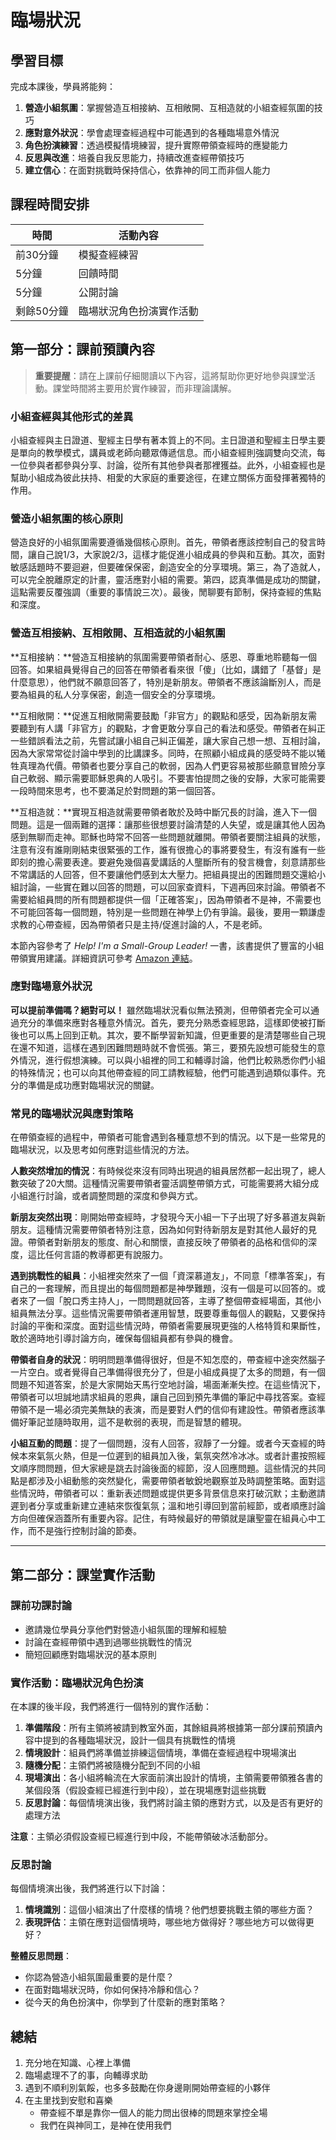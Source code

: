 # 臨場狀況

## 學習目標

完成本課後，學員將能夠：

1. **營造小組氛圍**：掌握營造互相接納、互相敞開、互相造就的小組查經氛圍的技巧
2. **應對意外狀況**：學會處理查經過程中可能遇到的各種臨場意外情況
3. **角色扮演練習**：透過模擬情境練習，提升實際帶領查經時的應變能力
4. **反思與改進**：培養自我反思能力，持續改進查經帶領技巧
5. **建立信心**：在面對挑戰時保持信心，依靠神的同工而非個人能力

## 課程時間安排

| 時間           | 活動內容                   |
|----------------|----------------------------|
| 前30分鐘       | 模擬查經練習               |
| 5分鐘          | 回饋時間                   |
| 5分鐘          | 公開討論                   |
| 剩餘50分鐘     | 臨場狀況角色扮演實作活動   |

## 第一部分：課前預讀內容

> **重要提醒**：請在上課前仔細閱讀以下內容，這將幫助你更好地參與課堂活動。課堂時間將主要用於實作練習，而非理論講解。

### 小組查經與其他形式的差異

小組查經與主日證道、聖經主日學有著本質上的不同。主日證道和聖經主日學主要是單向的教學模式，講員或老師向聽眾傳遞信息。而小組查經則強調雙向交流，每一位參與者都參與分享、討論，從所有其他參與者那裡獲益。此外，小組查經也是幫助小組成為彼此扶持、相愛的大家庭的重要途徑，在建立關係方面發揮著獨特的作用。

### 營造小組氛圍的核心原則

營造良好的小組氛圍需要遵循幾個核心原則。首先，帶領者應該控制自己的發言時間，讓自己說1/3，大家說2/3，這樣才能促進小組成員的參與和互動。其次，面對敏感話題時不要迴避，但要確保保密，創造安全的分享環境。第三，為了造就人，可以完全脫離原定的計畫，靈活應對小組的需要。第四，認真準備是成功的關鍵，這點需要反覆強調（重要的事情說三次）。最後，閒聊要有節制，保持查經的焦點和深度。

### 營造互相接納、互相敞開、互相造就的小組氛圍

**互相接納：**營造互相接納的氛圍需要帶領者耐心、感恩、尊重地聆聽每一個回答。如果組員覺得自己的回答在帶領者看來很「傻」（比如，講錯了「基督」是什麼意思），他們就不願意回答了，特別是新朋友。帶領者不應該論斷別人，而是要為組員的私人分享保密，創造一個安全的分享環境。

**互相敞開：**促進互相敞開需要鼓勵「非官方」的觀點和感受，因為新朋友需要聽到有人講「非官方」的觀點，才會更敢分享自己的看法和感受。帶領者在糾正一些錯誤看法之前，先嘗試讓小組自己糾正偏差，讓大家自己想一想、互相討論，因為大家常常從討論中學到的比講課多。同時，在照顧小組成員的感受時不能以犧牲真理為代價。帶領者也要分享自己的軟弱，因為人們更容易被那些願意冒險分享自己軟弱、顯示需要耶穌恩典的人吸引。不要害怕提問之後的安靜，大家可能需要一段時間來思考，也不要滿足於對問題的第一個回答。

**互相造就：**實現互相造就需要帶領者敢於及時中斷冗長的討論，進入下一個問題。這是一個兩難的選擇：讓那些很想要討論清楚的人失望，或是讓其他人因為感到無聊而走神。耶穌也時常不回答一些問題就離開。帶領者要關注組員的狀態，注意有沒有誰剛剛結束很緊張的工作，誰有很擔心的事將要發生，有沒有誰有一些即刻的擔心需要表達。要避免幾個喜愛講話的人壟斷所有的發言機會，刻意請那些不常講話的人回答，但不要讓他們感到太大壓力。把組員提出的困難問題交還給小組討論，一些實在難以回答的問題，可以回家查資料，下週再回來討論。帶領者不需要給組員問的所有問題都提供一個「正確答案」，因為帶領者不是神，不需要也不可能回答每一個問題，特別是一些問題在神學上仍有爭論。最後，要用一顆謙虛求教的心帶查經，因為帶領者只是主持/促進討論的人，不是老師。

本節內容參考了 *Help! I'm a Small-Group Leader!* 一書，該書提供了豐富的小組帶領實用建議。詳細資訊可參考 [Amazon 連結](https://www.amazon.com/dp/B003JH835A/ref=dp-kindle-redirect?_encoding=UTF8&btkr=1)。

### 應對臨場意外狀況

**可以提前準備嗎？絕對可以！** 雖然臨場狀況看似無法預測，但帶領者完全可以通過充分的準備來應對各種意外情況。首先，要充分熟悉查經思路，這樣即使被打斷後也可以馬上回到正軌。其次，要不斷學習新知識，但更重要的是清楚哪些自己現在還不知道，這樣在遇到困難問題時就不會慌張。第三，要預先設想可能發生的意外情況，進行假想演練。可以與小組裡的同工和輔導討論，他們比較熟悉你們小組的特殊情況；也可以向其他帶查經的同工請教經驗，他們可能遇到過類似事件。充分的準備是成功應對臨場狀況的關鍵。

### 常見的臨場狀況與應對策略

在帶領查經的過程中，帶領者可能會遇到各種意想不到的情況。以下是一些常見的臨場狀況，以及思考如何應對這些情況的方法。

**人數突然增加的情況**：有時候從來沒有同時出現過的組員居然都一起出現了，總人數突破了20大關。這種情況需要帶領者靈活調整帶領方式，可能需要將大組分成小組進行討論，或者調整問題的深度和參與方式。

**新朋友突然出現**：剛開始帶查經時，才發現今天小組一下子出現了好多慕道友與新朋友。這種情況需要帶領者特別注意，因為如何對待新朋友是對其他人最好的見證。帶領者對新朋友的態度、耐心和關懷，直接反映了帶領者的品格和信仰的深度，這比任何言語的教導都更有說服力。

**遇到挑戰性的組員**：小組裡突然來了一個「資深慕道友」，不同意「標準答案」，有自己的一套理解，而且提出的每個問題都是神學難題，沒有一個是可以回答的。或者來了一個「脫口秀主持人」，一問問題就回答，主導了整個帶查經場面，其他小組員無法分享。這些情況需要帶領者運用智慧，既要尊重每個人的觀點，又要保持討論的平衡和深度。面對這些情況時，帶領者需要展現更強的人格特質和果斷性，敢於適時地引導討論方向，確保每個組員都有參與的機會。

**帶領者自身的狀況**：明明問題準備得很好，但是不知怎麼的，帶查經中途突然腦子一片空白。或者覺得自己準備得很充分了，但是小組成員提了太多的問題，有一個問題不知道答案，於是大家開始天馬行空地討論，場面漸漸失控。在這些情況下，帶領者可以坦誠地請求組員的恩典，讓自己回到預先準備的筆記中尋找答案。查經帶領不是一場必須完美無缺的表演，而是要對人們的信仰有建設性。帶領者應該準備好筆記並隨時取用，這不是軟弱的表現，而是智慧的體現。

**小組互動的問題**：提了一個問題，沒有人回答，寂靜了一分鐘。或者今天查經的時候本來氣氛火熱，但是一位遲到的組員加入後，氣氛突然冷冰冰。或者計畫按照經文順序問問題，但大家總是跳去討論後面的經節，沒人回應問題。這些情況的共同點是都涉及小組動態的突然變化，需要帶領者敏銳地觀察並及時調整策略。面對這些情況時，帶領者可以：重新表述問題或提供更多背景信息來打破沉默；主動邀請遲到者分享或重新建立連結來恢復氣氛；溫和地引導回到當前經節，或者順應討論方向但確保涵蓋所有重要內容。記住，有時候最好的帶領就是讓聖靈在組員心中工作，而不是強行控制討論的節奏。

---

## 第二部分：課堂實作活動

### 課前功課討論

- 邀請幾位學員分享他們對營造小組氛圍的理解和經驗
- 討論在查經帶領中遇到過哪些挑戰性的情況
- 簡短回顧應對臨場狀況的基本原則

### 實作活動：臨場狀況角色扮演

在本課的後半段，我們將進行一個特別的實作活動：

1. **準備階段**：所有主領將被請到教室外面，其餘組員將根據第一部分課前預讀內容中提到的各種臨場狀況，設計一個具有挑戰性的情境
2. **情境設計**：組員們將準備並排練這個情境，準備在查經過程中現場演出
3. **隨機分配**：主領們將被隨機分配到不同的小組
4. **現場演出**：各小組將輪流在大家面前演出設計的情境，主領需要帶領雅各書的某個段落（假設查經已經進行到中段），並在現場應對這些挑戰
5. **反思討論**：每個情境演出後，我們將討論主領的應對方式，以及是否有更好的處理方法

**注意**：主領必須假設查經已經進行到中段，不能帶領破冰活動部分。

### 反思討論

每個情境演出後，我們將進行以下討論：

1. **情境識別**：這個小組演出了什麼樣的情境？他們想要挑戰主領的哪些方面？
2. **表現評估**：主領在應對這個情境時，哪些地方做得好？哪些地方可以做得更好？

**整體反思問題**：
- 你認為營造小組氛圍最重要的是什麼？
- 在面對臨場狀況時，你如何保持冷靜和信心？
- 從今天的角色扮演中，你學到了什麼新的應對策略？

## 總結

1. 充分地在知識、心裡上準備
2. 臨場處理不了的事，向輔導求助
3. 遇到不順利別氣餒，也多多鼓勵在你身邊剛開始帶查經的小夥伴
4. 在主里找到安慰和喜樂
    - 帶查經不單是靠你一個人的能力問出很棒的問題來掌控全場
    - 我們在與神同工，是神在使用我們
